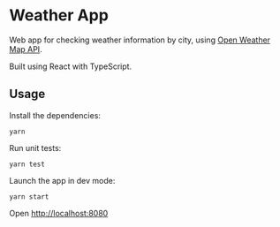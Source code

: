 # Weather App

Web app for checking weather information by city, using [Open Weather Map API](https://openweathermap.org/api).

Built using React with TypeScript.

## Usage

Install the dependencies:

```
yarn
```

Run unit tests:

```
yarn test
```

Launch the app in dev mode:

```
yarn start
```

Open [http://localhost:8080](http://localhost:8080)

